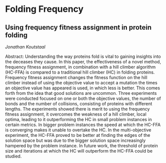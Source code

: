 # Folding Frequency 
## Using frequency fitness assignment in protein folding

*Jonathan Koutstaal*

Abstract:
Understanding the way proteins fold is vital to gaining insights into the deceases they cause. In this paper, the effectiveness of a novel method, frequency fitness assignment, in combination with a hill climber algorithm (HC-FFA) is compared to a traditional hill climber (HC) in folding proteins. Frequency fitness assignment changes the fitness function on the hill climber instead of using the objective value to accept a mutation the times an objective value has appeared is used, in which less is better. This comes forth from the idea that good solutions are uncommon. Three experiments were conducted focused on one or both the objective values, the number of bonds and the number of collisions, consisting of proteins with different lengths. The experiments showed there is merit to using the frequency fitness assignment, it overcomes the weakness of a hill climber, local optima, leading to it outperforming the HC in small problem instances in certain metrics. In bigger problem instances the speed at which the HC-FFA is converging makes it unable to overtake the HC. In the multi-objective experiment, the HC-FFA proved to be better at finding the edges of the solution space but was due to the bigger solution space increasingly hampered by the problem instance. In future work, the threshold of protein size and iterations at which the HC will outperform the HC-FFA could be studied.

